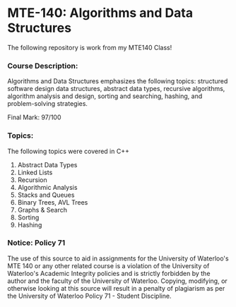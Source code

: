 # MTE-140: Algorithms and Data Structures

The following repository is work from my MTE140 Class!

### Course Description: 
Algorithms and Data Structures emphasizes the following topics: structured software design data structures, abstract data types, recursive algorithms, algorithm analysis and design, sorting and searching, hashing, and problem-solving strategies.

Final Mark: 97/100

### Topics:

The following topics were covered in C++

1. Abstract Data Types
2. Linked Lists
3. Recursion
4. Algorithmic Analysis
5. Stacks and Queues
6. Binary Trees, AVL Trees
7. Graphs & Search
8. Sorting
9. Hashing

### Notice: Policy 71
The use of this source to aid in assignments for the University of Waterloo's MTE 140 or any other related course is a violation of the University of Waterloo's Academic Integrity policies and is strictly forbidden by the author and the faculty of the University of Waterloo. Copying, modifying, or otherwise looking at this source will result in a penalty of plagiarism as per the University of Waterloo Policy 71 - Student Discipline.